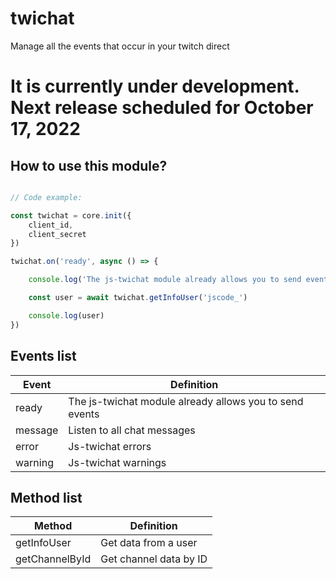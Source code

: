 # twichat
 Manage all the events that occur in your twitch direct

# It is currently under development. Next release scheduled for October 17, 2022

## How to use this module?

```javascript

// Code example:

const twichat = core.init({
	client_id,
	client_secret
})

twichat.on('ready', async () => {

	console.log('The js-twichat module already allows you to send events')

	const user = await twichat.getInfoUser('jscode_')

	console.log(user)
})


```

## Events list
|Event                	| Definition                          |
|----------------	|-------------------------------|
|ready				| The js-twichat module already allows you to send events           |
|message          	| Listen to all chat messages            |
|error          	| Js-twichat errors|
|warning          	| Js-twichat warnings|

## Method list
|Method                	| Definition                          |
|----------------	|-------------------------------|
|getInfoUser				| Get data from a user           |
|getChannelById          	| Get channel data by ID            |